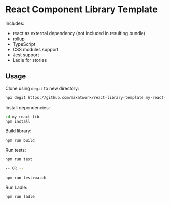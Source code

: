 # React Component Library Template

Includes:

- react as external dependency (not included in resulting bundle)
- rollup
- TypeScript
- CSS modules support
- Jest support
- Ladle for stories

## Usage

Clone using `degit` to new directory:

```bash
npx degit https://github.com/maxatwork/react-library-template my-react-lib
```

Install dependencies:

```bash
cd my-react-lib
npm install
```

Build library:

```bash
npm run build
```

Run tests:

```bash
npm run test

-- OR --

npm run test:watch
```

Run Ladle:

```bash
npm run ladle
```
